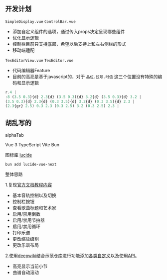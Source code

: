 

## 开发计划

`SimpleDisplay.vue` `ControlBar.vue`

- 添加自定义组件的选项，通过传入props决定呈现哪些组件
- 优化显示逻辑
- 控制栏目前只支持底部，希望以后支持上和左右侧栏的形式
- 移动端适配

`TexEditorView.vue` `TexEditor.vue`

- 代码编辑器Feature
- 目前的高亮是基于javascript的，对于 `品位.弦号.时值` 这三个位置没有特殊的编码和显示逻辑

```js
r.4 | 
:8 (3.5 0.3){d} 2.3{d} (3.5 0.3){d} 3.2{d} (3.5 0.3){d} 3.2 |
(3.5 0.3){d} 2.3{d} (0.3 3.5){d} 3.2{d} (0.3 3.5){d} 2.3 |
(2.3{gr} 2.5) 0.3 2.3 (0.3 2.5) 3.2 (0.3 2.5) 2.3 |
```



## 胡乱写的

alphaTab

Vue 3
TypeScript
Vite
Bun

图标库 [lucide](https://lucide.dev/)

`bun add lucide-vue-next`

整体思路

1.复现[官方文档教程内容](https://www.alphatab.net/docs/tutorial-web/introduction)

- 基本音轨控制以及切换
- 控制栏按钮
- 查看歌曲标题和艺术家
- 启用/禁用倒数
- 启用/禁用节拍器
- 启用/禁用循环
- 打印乐谱
- 更改缩放级别
- 更改乐谱布局

2.使用[deepwiki](https://deepwiki.com/CoderLine/alphaTabWebsite)结合示范仓库进行功能添加[各类自定义](https://www.alphatab.net/docs/guides/coloring)以及使用[API](https://www.alphatab.net/docs/reference/settings/)。

- 高亮显示当前小节
- 曲谱自动滚动


